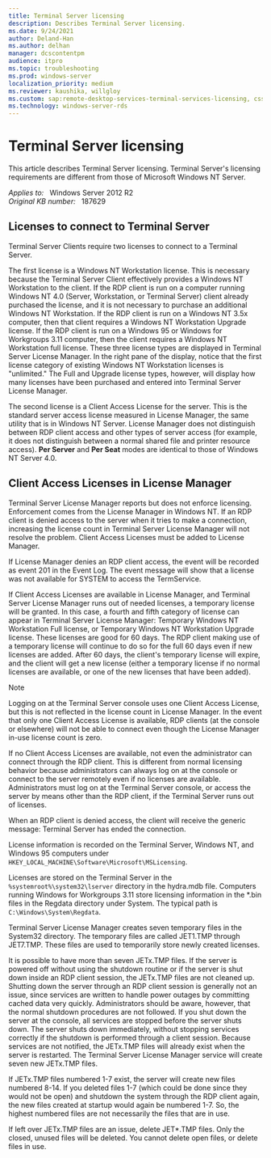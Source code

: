 ```yaml
---
title: Terminal Server licensing
description: Describes Terminal Server licensing.
ms.date: 9/24/2021
author: Deland-Han
ms.author: delhan
manager: dcscontentpm
audience: itpro
ms.topic: troubleshooting
ms.prod: windows-server
localization_priority: medium
ms.reviewer: kaushika, willgloy
ms.custom: sap:remote-desktop-services-terminal-services-licensing, csstroubleshoot
ms.technology: windows-server-rds
---
```

# Terminal Server licensing

This article describes Terminal Server licensing. Terminal Server's licensing requirements are different from those of Microsoft Windows NT Server.

_Applies to:_ &nbsp; Windows Server 2012 R2  
_Original KB number:_ &nbsp; 187629

## Licenses to connect to Terminal Server

Terminal Server Clients require two licenses to connect to a Terminal Server.

The first license is a Windows NT Workstation license. This is necessary because the Terminal Server Client effectively provides a Windows NT Workstation to the client. If the RDP client is run on a computer running Windows NT 4.0 (Server, Workstation, or Terminal Server) client already purchased the license, and it is not necessary to purchase an additional Windows NT Workstation. If the RDP client is run on a Windows NT 3.5x computer, then that client requires a Windows NT Workstation Upgrade license. If the RDP client is run on a Windows 95 or Windows for Workgroups 3.11 computer, then the client requires a Windows NT Workstation full license. These three license types are displayed in Terminal Server License Manager. In the right pane of the display, notice that the first license category of existing Windows NT Workstation licenses is "unlimited." The Full and Upgrade license types, however, will display how many licenses have been purchased and entered into Terminal Server License Manager.

The second license is a Client Access License for the server. This is the standard server access license measured in License Manager, the same utility that is in Windows NT Server. License Manager does not distinguish between RDP client access and other types of server access (for example, it does not distinguish between a normal shared file and printer resource access). **Per Server** and **Per Seat** modes are identical to those of Windows NT Server 4.0.

## Client Access Licenses in License Manager

Terminal Server License Manager reports but does not enforce licensing. Enforcement comes from the License Manager in Windows NT. If an RDP client is denied access to the server when it tries to make a connection, increasing the license count in Terminal Server License Manager will not resolve the problem. Client Access Licenses must be added to License Manager.

If License Manager denies an RDP client access, the event will be recorded as event 201 in the Event Log. The event message will show that a license was not available for SYSTEM to access the TermService.

If Client Access Licenses are available in License Manager, and Terminal Server License Manager runs out of needed licenses, a temporary license will be granted. In this case, a fourth and fifth category of license can appear in Terminal Server License Manager: Temporary Windows NT Workstation Full license, or Temporary Windows NT Workstation Upgrade license. These licenses are good for 60 days. The RDP client making use of a temporary license will continue to do so for the full 60 days even if new licenses are added. After 60 days, the client's temporary license will expire, and the client will get a new license (either a temporary license if no normal licenses are available, or one of the new licenses that have been added).

> [!NOTE]
> Logging on at the Terminal Server console uses one Client Access License, but this is not reflected in the license count in License Manager. In the event that only one Client Access License is available, RDP clients (at the console or elsewhere) will not be able to connect even though the License Manager in-use license count is zero.

If no Client Access Licenses are available, not even the administrator can connect through the RDP client. This is different from normal licensing behavior because administrators can always log on at the console or connect to the server remotely even if no licenses are available. Administrators must log on at the Terminal Server console, or access the server by means other than the RDP client, if the Terminal Server runs out of licenses.

When an RDP client is denied access, the client will receive the generic message: Terminal Server has ended the connection.

License information is recorded on the Terminal Server, Windows NT, and Windows 95 computers under `HKEY_LOCAL_MACHINE\Software\Microsoft\MSLicensing`.

Licenses are stored on the Terminal Server in the `%systemroot%\system32\lserver` directory in the hydra.mdb file. Computers running Windows for Workgroups 3.11 store licensing information in the *.bin files in the Regdata directory under System. The typical path is `C:\Windows\System\Regdata`.

Terminal Server License Manager creates seven temporary files in the System32 directory. The temporary files are called JET1.TMP through JET7.TMP. These files are used to temporarily store newly created licenses.

It is possible to have more than seven JETx.TMP files. If the server is powered off without using the shutdown routine or if the server is shut down inside an RDP client session, the JETx.TMP files are not cleaned up. Shutting down the server through an RDP client session is generally not an issue, since services are written to handle power outages by committing cached data very quickly. Administrators should be aware, however, that the normal shutdown procedures are not followed. If you shut down the server at the console, all services are stopped before the server shuts down. The server shuts down immediately, without stopping services correctly if the shutdown is performed through a client session. Because services are not notified, the JETx.TMP files will already exist when the server is restarted. The Terminal Server License Manager service will create seven new JETx.TMP files.

If JETx.TMP files numbered 1-7 exist, the server will create new files numbered 8-14. If you deleted files 1-7 (which could be done since they would not be open) and shutdown the system through the RDP client again, the new files created at startup would again be numbered 1-7. So, the highest numbered files are not necessarily the files that are in use.

If left over JETx.TMP files are an issue, delete JET*.TMP files. Only the closed, unused files will be deleted. You cannot delete open files, or delete files in use.
